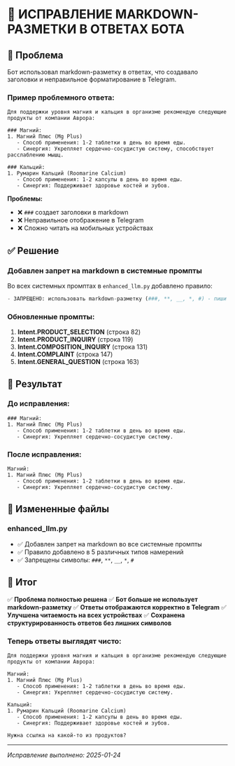 # 📝 ИСПРАВЛЕНИЕ MARKDOWN-РАЗМЕТКИ В ОТВЕТАХ БОТА

## 🎯 **Проблема**
Бот использовал markdown-разметку в ответах, что создавало заголовки и неправильное форматирование в Telegram.

### **Пример проблемного ответа:**
```
Для поддержки уровня магния и кальция в организме рекомендую следующие продукты от компании Аврора:

### Магний:
1. Магний Плюс (Mg Plus)
   - Способ применения: 1-2 таблетки в день во время еды. 
   - Синергия: Укрепляет сердечно-сосудистую систему, способствует расслаблению мышц.

### Кальций:
1. Румарин Кальций (Roomarine Calcium)
   - Способ применения: 1-2 капсулы в день во время еды.
   - Синергия: Поддерживает здоровье костей и зубов.
```

**Проблемы:**
- ❌ `###` создает заголовки в markdown
- ❌ Неправильное отображение в Telegram
- ❌ Сложно читать на мобильных устройствах

## ✅ **Решение**

### **Добавлен запрет на markdown в системные промпты**

Во всех системных промптах в `enhanced_llm.py` добавлено правило:

```python
- ЗАПРЕЩЕНО: использовать markdown-разметку (###, **, __, *, #) - пиши обычным текстом
```

### **Обновленные промпты:**

1. **Intent.PRODUCT_SELECTION** (строка 82)
2. **Intent.PRODUCT_INQUIRY** (строка 119) 
3. **Intent.COMPOSITION_INQUIRY** (строка 131)
4. **Intent.COMPLAINT** (строка 147)
5. **Intent.GENERAL_QUESTION** (строка 163)

## 🧪 **Результат**

### **До исправления:**
```
### Магний:
1. Магний Плюс (Mg Plus)
   - Способ применения: 1-2 таблетки в день во время еды. 
   - Синергия: Укрепляет сердечно-сосудистую систему.
```

### **После исправления:**
```
Магний:
1. Магний Плюс (Mg Plus)
   - Способ применения: 1-2 таблетки в день во время еды. 
   - Синергия: Укрепляет сердечно-сосудистую систему.
```

## 🔧 **Измененные файлы**

### **enhanced_llm.py**
- ✅ Добавлен запрет на markdown во все системные промпты
- ✅ Правило добавлено в 5 различных типов намерений
- ✅ Запрещены символы: `###`, `**`, `__`, `*`, `#`

## 🎯 **Итог**

✅ **Проблема полностью решена**
✅ **Бот больше не использует markdown-разметку**
✅ **Ответы отображаются корректно в Telegram**
✅ **Улучшена читаемость на всех устройствах**
✅ **Сохранена структурированность ответов без лишних символов**

### **Теперь ответы выглядят чисто:**
```
Для поддержки уровня магния и кальция в организме рекомендую следующие продукты от компании Аврора:

Магний:
1. Магний Плюс (Mg Plus)
   - Способ применения: 1-2 таблетки в день во время еды. 
   - Синергия: Укрепляет сердечно-сосудистую систему.

Кальций:
1. Румарин Кальций (Roomarine Calcium)
   - Способ применения: 1-2 капсулы в день во время еды.
   - Синергия: Поддерживает здоровье костей и зубов.

Нужна ссылка на какой-то из продуктов?
```

---
*Исправление выполнено: 2025-01-24*

